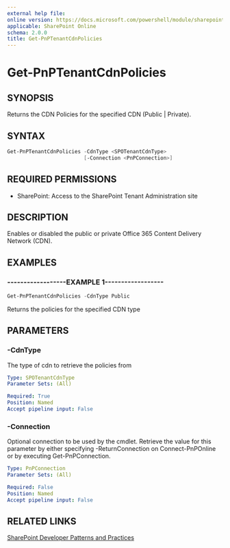 ```yaml
---
external help file:
online version: https://docs.microsoft.com/powershell/module/sharepoint-pnp/get-pnptenantcdnpolicies
applicable: SharePoint Online
schema: 2.0.0
title: Get-PnPTenantCdnPolicies
---
```


# Get-PnPTenantCdnPolicies

## SYNOPSIS
Returns the CDN Policies for the specified CDN (Public | Private).

## SYNTAX 

```powershell
Get-PnPTenantCdnPolicies -CdnType <SPOTenantCdnType>
                         [-Connection <PnPConnection>]
```

## REQUIRED PERMISSIONS

* SharePoint: Access to the SharePoint Tenant Administration site

## DESCRIPTION
Enables or disabled the public or private Office 365 Content Delivery Network (CDN).

## EXAMPLES

### ------------------EXAMPLE 1------------------
```powershell
Get-PnPTenantCdnPolicies -CdnType Public
```

Returns the policies for the specified CDN type

## PARAMETERS

### -CdnType
The type of cdn to retrieve the policies from

```yaml
Type: SPOTenantCdnType
Parameter Sets: (All)

Required: True
Position: Named
Accept pipeline input: False
```

### -Connection
Optional connection to be used by the cmdlet. Retrieve the value for this parameter by either specifying -ReturnConnection on Connect-PnPOnline or by executing Get-PnPConnection.

```yaml
Type: PnPConnection
Parameter Sets: (All)

Required: False
Position: Named
Accept pipeline input: False
```

## RELATED LINKS

[SharePoint Developer Patterns and Practices](https://aka.ms/sppnp)